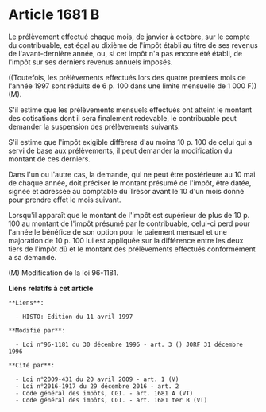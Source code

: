 # Article 1681 B

Le prélèvement effectué chaque mois, de janvier à octobre, sur le compte du contribuable, est égal au dixième de l'impôt
établi au titre de ses revenus de l'avant-dernière année, ou, si cet impôt n'a pas encore été établi, de l'impôt sur ses
derniers revenus annuels imposés.

((Toutefois, les prélèvements effectués lors des quatre premiers mois de l'année 1997 sont réduits de 6 p. 100 dans une
limite mensuelle de 1 000 F)) (M).

S'il estime que les prélèvements mensuels effectués ont atteint le montant des cotisations dont il sera finalement redevable,
le contribuable peut demander la suspension des prélèvements suivants.

S'il estime que l'impôt exigible diffèrera d'au moins 10 p. 100 de celui qui a servi de base aux prélèvements, il peut
demander la modification du montant de ces derniers.

Dans l'un ou l'autre cas, la demande, qui ne peut être postérieure au 10 mai de chaque année, doit préciser le montant
présumé de l'impôt, être datée, signée et adressée au comptable du Trésor avant le 10 d'un mois donné pour prendre effet le
mois suivant.

Lorsqu'il apparaît que le montant de l'impôt est supérieur de plus de 10 p. 100 au montant de l'impôt présumé par le
contribuable, celui-ci perd pour l'année le bénéfice de son option pour le paiement mensuel et une majoration de 10 p. 100
lui est appliquée sur la différence entre les deux tiers de l'impôt dû et le montant des prélèvements effectués conformément
à sa demande.

(M) Modification de la loi 96-1181.

**Liens relatifs à cet article**

	**Liens**:

	  - HISTO: Edition du 11 avril 1997

	**Modifié par**:

	  - Loi n°96-1181 du 30 décembre 1996 - art. 3 () JORF 31 décembre 1996

	**Cité par**:

	  - Loi n°2009-431 du 20 avril 2009 - art. 1 (V)
	  - Loi n°2016-1917 du 29 décembre 2016 - art. 2
	  - Code général des impôts, CGI. - art. 1681 A (VT)
	  - Code général des impôts, CGI. - art. 1681 ter B (VT)
